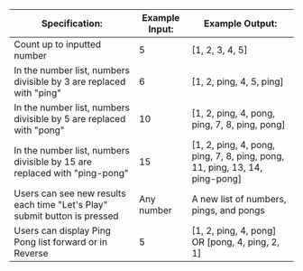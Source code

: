 | Specification:                                                            | Example Input: | Example Output:                                                            |
|---------------------------------------------------------------------------|----------------|----------------------------------------------------------------------------|
| Count up to inputted number                                               | 5              | [1, 2, 3, 4, 5]                                                            |
| In the number list, numbers divisible by 3 are replaced with "ping"       | 6              | [1, 2, ping, 4, 5, ping]                                                   |
| In the number list, numbers divisible by 5 are replaced with "pong"       | 10             | [1, 2, ping, 4, pong, ping, 7, 8, ping, pong]                              |
| In the number list, numbers divisible by 15 are replaced with "ping-pong" | 15             | [1, 2, ping, 4, pong, ping, 7, 8, ping, pong, 11, ping, 13, 14, ping-pong] |
|Users can see new results each time "Let's Play" submit button is pressed |Any number |A new list of numbers, pings, and pongs |
|Users can display Ping Pong list forward or in Reverse |5 | [1, 2, ping, 4, pong] OR [pong, 4, ping, 2, 1] |
